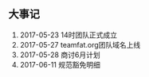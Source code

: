 ## 大事记
1. 2017-05-23 14时团队正式成立
2. 2017-05-27 teamfat.org团队域名上线
3. 2017-05-28 商讨6月计划
4. 2017-06-11 规范豁免明细

